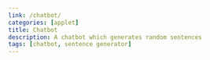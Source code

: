 ```yaml
---
link: /chatbot/
categories: [applet]
title: Chatbot
description: A chatbot which generates random sentences
tags: [chatbot, sentence generator]
---
```

